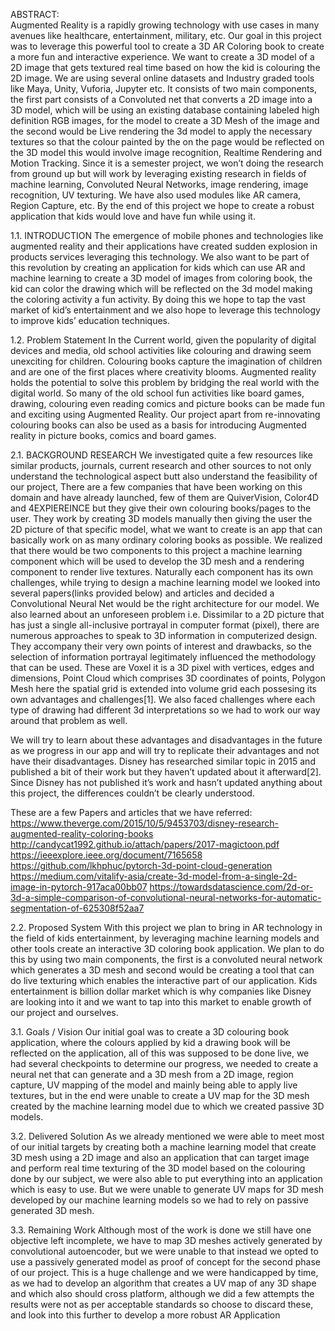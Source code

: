 ABSTRACT:                                                                                                                                    
Augmented Reality is a rapidly growing technology with use cases in many avenues like healthcare, entertainment, military, etc. Our goal in this project was to leverage this powerful tool to create a 3D AR Coloring book to create a more fun and interactive experience. We want to create a 3D model of a 2D image that gets textured real time based on how the kid is colouring the 2D image. We are using several online datasets and Industry graded tools like Maya, Unity, Vuforia, Jupyter etc.
It consists of two main components, the first part consists of a Convoluted net that converts a 2D image into a 3D model, which will be using an existing database containing labeled high definition RGB images, for the model to create a 3D Mesh of the image and the second would be Live rendering the 3d model to apply the necessary textures so that the colour painted by the on the page would be reflected on the 3D model this would involve image recognition, Realtime Rendering and Motion Tracking.
Since it is a semester project, we won’t doing the research from ground up but will work by leveraging existing research in fields of machine learning, Convoluted Neural Networks, image rendering, image recognition, UV texturing. We have also used modules like AR camera, Region Capture, etc.
By the end of this project we hope to create a robust application that kids would love and have fun while using it.


1.1. INTRODUCTION
 The emergence of mobile phones and technologies like augmented reality and their applications have created sudden explosion in products services leveraging this technology. We also want to be part of this revolution by creating an application for kids which can use AR and machine learning to create a 3D model of images from coloring book, the kid can color the drawing which will be reflected on the 3d model making the coloring activity a fun activity. By doing this we hope to tap the vast market of kid’s entertainment and we also hope to leverage this technology to improve kids’ education techniques.

1.2. Problem Statement
In the Current world, given the popularity of digital devices and media, old school activities like colouring and drawing seem unexciting for children. Colouring books capture the imagination of children and are one of the first places where creativity blooms. Augmented reality holds the potential to solve this problem by bridging the real world with the digital world. So many of the old school fun activities like board games, drawing, colouring even reading comics and picture books can be made fun and exciting using Augmented Reality. Our project apart from re-innovating colouring books can also be used as a basis for introducing Augmented reality in picture books, comics and board games. 


2.1. BACKGROUND RESEARCH
We investigated quite a few resources like similar products, journals, current research and other sources to not only understand the technological aspect butt also understand the feasibility of our project, 
There are a few companies that have been working on this domain and have already launched, few of them are QuiverVision, Color4D and 4EXPIEREINCE but they give their own colouring books/pages to the user. They work by creating 3D models manually then giving the user the 2D picture of that specific model, what we want to create is an app that can basically work on as many ordinary coloring books as possible.
We realized that there would be two components to this project a machine learning component which will be used to develop the 3D mesh and a rendering component to render live textures. Naturally each component has its own challenges, while trying to design a machine learning model we looked into several papers(links provided below) and articles and decided a Convolutional Neural Net would be the right architecture for our model. We also learned about an unforeseen problem i.e. Dissimilar to a 2D picture that has just a single all-inclusive portrayal in computer format (pixel), there are numerous approaches to speak to 3D information in computerized design. They accompany their very own points of interest and drawbacks, so the selection of information portrayal legitimately influenced the methodology that can be used. These are Voxel it is a 3D pixel with vertices, edges and dimensions, Point Cloud which comprises 3D coordinates of points, Polygon Mesh here the spatial grid is extended into volume grid each possesing its own advantages and challenges[1]. We also faced challenges where each type of drawing had different 3d interpretations so we had to work our way around that problem as well.
 
 We will try to learn about these advantages and disadvantages in the future as we progress in our app and will try to replicate their advantages and not have their disadvantages. Disney has researched similar topic in 2015 and published a bit of their work but they haven’t updated about it afterward[2]. Since Disney has not published it’s work and hasn’t updated anything about this project, the differences couldn’t be clearly understood. 
 
These are a few Papers and articles that we have referred:
https://www.theverge.com/2015/10/5/9453703/disney-research-augmented-reality-coloring-books
http://candycat1992.github.io/attach/papers/2017-magictoon.pdf
https://ieeexplore.ieee.org/document/7165658
https://github.com/lkhphuc/pytorch-3d-point-cloud-generation
https://medium.com/vitalify-asia/create-3d-model-from-a-single-2d-image-in-pytorch-917aca00bb07
https://towardsdatascience.com/2d-or-3d-a-simple-comparison-of-convolutional-neural-networks-for-automatic-segmentation-of-625308f52aa7

2.2. Proposed System
With this project we plan to bring in AR technology in the field of kids entertainment, by leveraging machine learning models and other tools create an interactive 3D coloring book application. We plan to do this by using two main components, the first is a convoluted neural network which generates a 3D mesh and second would be creating a tool that can do live texturing which enables the interactive part of our application. Kids entertainment is billion dollar market which is why companies like Disney are looking into it and we want to tap into this market to enable growth of our project and ourselves.


3.1. Goals / Vision
Our initial goal was to create a 3D colouring book application, where the colours applied by kid a drawing book will be reflected on the application, all of this was supposed to be done live, we had several checkpoints to determine our progress, we needed to create a neural net that can generate and a 3D mesh from a 2D image, region capture, UV mapping of the model and mainly being able to apply live textures, but in the end were unable to create a UV map for the 3D mesh created by the machine learning model due to which we created passive 3D models.

3.2. Delivered Solution
As we already mentioned we were able to meet most of our initial targets by creating both a machine learning model that create 3D mesh using a 2D image and also an application that can target image and perform real time texturing of the 3D model based on the colouring done by our subject, we were also able to put everything into an application which is easy to use. But we were unable to generate UV maps for 3D mesh developed by our machine learning models so we had to rely on passive generated 3D mesh.

3.3. Remaining Work
Although most of the work is done we still have one objective left incomplete, we have to map 3D meshes actively generated by convolutional autoencoder, but we were unable to that instead we opted to use a passively generated model as proof of concept for the second phase of our project. This is a huge challenge and we were handicapped by time, as we had to develop an algorithm that creates a UV map of any 3D shape and which also should cross platform, although we did a few attempts the results were not as per acceptable standards so choose to discard these, and look into this further to develop a more robust AR Application
 


